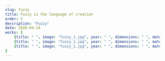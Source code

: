 ```yaml
---
slug: fuzzy
title: Fuzzy is the language of creation
order: 5
description: "Fuzzy"
date: 2020-04-24
works: [
	{title: " ", image: "fuzzy_1.jpg", year: " ", dimensions: " ", materials: " "},
	{title: " ", image: "fuzzy_1.jpg", year: " ", dimensions: " ", materials: " "},
	{title: " ", image: "fuzzy_1.jpg", year: " ", dimensions: " ", materials: " "}
]
---
```

